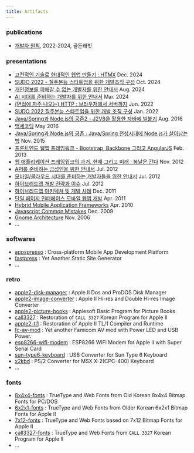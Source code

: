 ```yaml
---
title: Artifacts
---
```


### publications

- [개발자 원칙](https://product.kyobobook.co.kr/detail/S000214054310), 2022-2024, 골든래빗

### presentations

- [고전적인 기술로 현대적인 웹앱 만들기 : HTMX](https://www.slideshare.net/slideshow/htmx-2024/274315966) Dec. 2024
- [SUDO 2022 - 질주본능 스타트업을 위한 개발조직 구성](https://www.slideshare.net/slideshow/sudo-2022/272333852) Oct. 2024
- [개인정보를 피해갈 수 없는 개발자를 위한 안내서](https://www.slideshare.net/slideshow/ss-ef1c/272333739) Aug. 2024
- [AI 시대를 준비하는 개발자를 위한 안내서](https://www.slideshare.net/slideshow/ai-ai-2d08/270030962) Mar. 2024
- [(면접에 자주 나오는) HTTP : 브라우저에서 서버까지](https://www.slideshare.net/slideshow/http-pdf/251903851) Jun. 2022
- [SUDO 2022 질주본능 스타트업을 위한 개발 조직 구성](https://www.slideshare.net/slideshow/sudo-2022/272333852) Jan. 2022
- [Java/Spring과 Node.js의 공존2 - J2V8을 활용한 자바에 빌붙기](https://www.slideshare.net/slideshow/javaspring-nodejs-2/65553950) Aug. 2016
- [백세코딩](https://www.slideshare.net/slideshow/ss-59970571/59970571) May 2016
- [Java/Spring과 Node.js의 공존 : Java/Spring 전성시대에 Node.js가 살아남는법](https://www.slideshare.net/slideshow/20151112-playnodespringnodejs/55064211) Nov. 2015
- [프론트엔드 웹앱 프레임워크 - Bootstrap, Backbone 그리고 AngularJS](https://www.slideshare.net/slideshow/ss-16821763/16821763) Feb. 2013
- [웹 애플리케이션 프레임워크의 과거, 현재 그리고 미래 : 봄날은 간다](https://www.slideshare.net/slideshow/past-present-future-of-web-application-framework/1514783://www.slideshare.net/slideshow/past-present-future-of-web-application-framework/15147837) Nov. 2012
- [API를 준비하는 금성인을 위한 안내서](https://www.slideshare.net/slideshow/api-for-venusian/13724113) Jul. 2012
- [모바일/클라우드 시대를 준비하는 개발자들을 위한 안내서](https://www.slideshare.net/slideshow/20-13724088/13724088) Jul. 2012
- [하이브리드앱 개발 전략과 이슈](https://www.slideshare.net/slideshow/ss-13724051/13724051) Jul. 2012
- [하이브리드앱 아키텍쳐 및 개발 사례](https://www.slideshare.net/slideshow/ss-10414146/10414146) Dec. 2011
- [단일 페이지 인터페이스 모바일 웹앱 개발](https://www.slideshare.net/slideshow/ss-7719322/7719322) Apr. 2011
- [Hybrid Mobile Application Frameworks](https://www.slideshare.net/slideshow/hybrid-mobile-application-framework/3657033) Apr. 2010
- [Javascript Common Mistakes](https://www.slideshare.net/iolo/javascript-common-mistakes) Dec. 2009
- [Gnome Architecture](https://www.slideshare.net/slideshow/gnome-architecture/8774) Nov. 2006
- ...

### softwares

- [appspresso](/appspresso) : Cross-platform Mobile App Development Platform
- [fastpress](/fastpress) : Yet Another Static Site Generator
- ...

### retro

- [apple2-disk-manager](/apple2-disk-manager) : Apple II Dos and ProDOS Disk Manager
- [apple2-image-converter](/apple2-image-converter) : Apple II Hi-res and Double Hi-res Image Converter
- [apple2-picture-books](/apple2-picture-books) : Applesoft Basic Program for Picture Books
- [call3327](/call3327) : Restoration of `CALL 3327` Korean Program for Apple II
- [apple2-tl1](/apple2-tl1) : Restoration of Apple II TL/1 Compiler and Runtime
- [fc-av-mod](https://github.com/iolo/fc-av-mod) : Yet another Famicom AV mod with Power LED and USB Power.
- [esp8266-wifi-modem](https://github.com/iolo/esp8266-wifi-modem) : ESP8266 WiFi Modem for Apple II with Super Serial Card
- [sun-type6-keyboard](https://github.com/iolo/sun-type6-keyboard) : USB Converter for Sun Type 6 Keyboard
- [x2kbd](https://github.com/iolo/x2kbd) : PS/2 Converter for MSX X-2(CPC-400) Keyboard
- ...

### fonts

- [8x4x4-fonts](/8x4x4-fonts) : TrueType and Web Fonts from Old Korean 8x4x4 Bitmap Fonts for PC/DOS
- [6x2x1-fonts](/6x2x1-fonts) : TrueType and Web Fonts from Older Korean 6x2x1 Bitmap Fonts for Apple II
- [7x12-fonts](/7x12-fonts) : TrueType and Web Fonts based on 7x12 Bitmap Fonts for Apple II
- [call3327-fonts](/call3327-fonts) : TrueType and Web Fonts from `CALL 3327` Korean Program for Apple II
- ...

